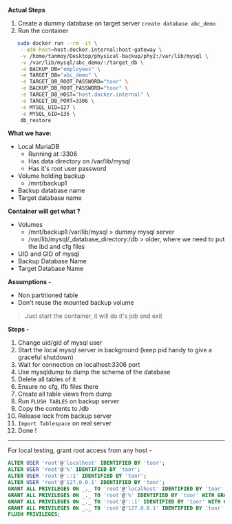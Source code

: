 **Actual Steps**

1. Create a dummy database on target server `create database abc_demo`
2. Run the container

```bash
   sudo docker run --rm -it \
    --add-host=host.docker.internal:host-gateway \
    -v /home/tanmoy/Desktop/physical-backup/phy2:/var/lib/mysql \
    -v /var/lib/mysql/abc_demo/:/target_db \
    -e BACKUP_DB="employees" \
    -e TARGET_DB="abc_demo" \
    -e TARGET_DB_ROOT_PASSWORD="toor" \
    -e BACKUP_DB_ROOT_PASSWORD="toor" \
    -e TARGET_DB_HOST="host.docker.internal" \
    -e TARGET_DB_PORT=3306 \
    -e MYSQL_UID=127 \
    -e MYSQL_GID=135 \
    db_restore
```

**What we have:**

- Local MariaDB
  - Running at :3306
  - Has data directory on /var/lib/mysql
  - Has it's root user password
- Volume holding backup
  - /mnt/backup1
- Backup database name
- Target database name

**Container will get what ?**

- Volumes
  - /mnt/backup1:/var/lib/mysql > dummy mysql server
  - /var/lib/mysql/\_database_directory:/db > older, where we need to put the ibd and cfg files
- UID and GID of mysql
- Backup Database Name
- Target Database Name

**Assumptions -**

- Non partitioned table
- Don't reuse the mounted backup volume

> Just start the container, it will do it's job and exit

**Steps -**

1. Change uid/gid of mysql user
2. Start the local mysql server in background (keep pid handy to give a graceful shutdown)
3. Wait for connection on localhost:3306 port
4. Use mysqldump to dump the schema of the database
5. Delete all tables of it
6. Ensure no cfg, ifb files there
7. Create all table views from dump
8. Run `FLUSH TABLES` on backup server
9. Copy the contents to /db
10. Release lock from backup server
11. `Import Tablespace` on real server
12. Done !

---

For local testing, grant root access from any host -
```sql
ALTER USER 'root'@'localhost' IDENTIFIED BY 'toor';
ALTER USER 'root'@'%' IDENTIFIED BY 'toor';
ALTER USER 'root'@'::1' IDENTIFIED BY 'toor';
ALTER USER 'root'@'127.0.0.1' IDENTIFIED BY 'toor';
GRANT ALL PRIVILEGES ON _._ TO 'root'@'localhost' IDENTIFIED BY 'toor' WITH GRANT OPTION;
GRANT ALL PRIVILEGES ON _._ TO 'root'@'%' IDENTIFIED BY 'toor' WITH GRANT OPTION;
GRANT ALL PRIVILEGES ON _._ TO 'root'@'::1' IDENTIFIED BY 'toor' WITH GRANT OPTION;
GRANT ALL PRIVILEGES ON _._ TO 'root'@'127.0.0.1' IDENTIFIED BY 'toor' WITH GRANT OPTION;
FLUSH PRIVILEGES;
```
